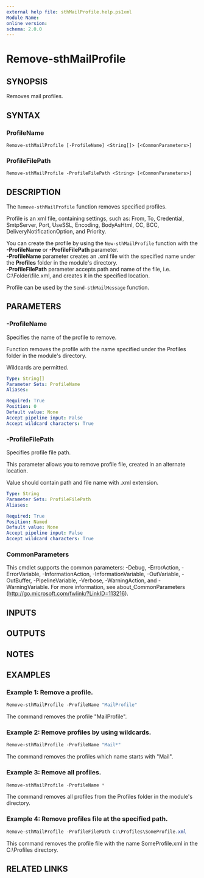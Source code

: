 ```yaml
---
external help file: sthMailProfile.help.ps1xml
Module Name:
online version:
schema: 2.0.0
---
```


# Remove-sthMailProfile

## SYNOPSIS
Removes mail profiles.

## SYNTAX

### ProfileName
```
Remove-sthMailProfile [-ProfileName] <String[]> [<CommonParameters>]
```

### ProfileFilePath
```
Remove-sthMailProfile -ProfileFilePath <String> [<CommonParameters>]
```

## DESCRIPTION
The `Remove-sthMailProfile` function removes specified profiles.

Profile is an xml file, containing settings, such as: From, To, Credential, SmtpServer, Port, UseSSL, Encoding, BodyAsHtml, CC, BCC, DeliveryNotificationOption, and Priority.

You can create the profile by using the `New-sthMailProfile` function with the **-ProfileName** or **-ProfileFilePath** parameter.\
**-ProfileName** parameter creates an .xml file with the specified name under the **Profiles** folder in the module's directory.\
**-ProfileFilePath** parameter accepts path and name of the file, i.e. C:\Folder\file.xml, and creates it in the specified location.

Profile can be used by the `Send-sthMailMessage` function.


## PARAMETERS

### -ProfileName
Specifies the name of the profile to remove.

Function removes the profile with the name specified under the Profiles folder in the module's directory.

Wildcards are permitted.

```yaml
Type: String[]
Parameter Sets: ProfileName
Aliases:

Required: True
Position: 0
Default value: None
Accept pipeline input: False
Accept wildcard characters: True
```

### -ProfileFilePath
Specifies profile file path.

This parameter allows you to remove profile file, created in an alternate location.

Value should contain path and file name with .xml extension.

```yaml
Type: String
Parameter Sets: ProfileFilePath
Aliases:

Required: True
Position: Named
Default value: None
Accept pipeline input: False
Accept wildcard characters: True
```

### CommonParameters
This cmdlet supports the common parameters: -Debug, -ErrorAction, -ErrorVariable, -InformationAction, -InformationVariable, -OutVariable, -OutBuffer, -PipelineVariable, -Verbose, -WarningAction, and -WarningVariable.
For more information, see about_CommonParameters (http://go.microsoft.com/fwlink/?LinkID=113216).

## INPUTS

## OUTPUTS

## NOTES


## EXAMPLES

### Example 1: Remove a profile.
```powershell
Remove-sthMailProfile -ProfileName "MailProfile"
```

The command removes the profile "MailProfile".

### Example 2: Remove profiles by using wildcards.
```powershell
Remove-sthMailProfile -ProfileName "Mail*"
```

The command removes the profiles which name starts with "Mail".

### Example 3: Remove all profiles.
```powershell
Remove-sthMailProfile -ProfileName *
```

The command removes all profiles from the Profiles folder in the module's directory.

### Example 4: Remove profiles file at the specified path.
```powershell
Remove-sthMailProfile -ProfileFilePath C:\Profiles\SomeProfile.xml
```

This command removes the profile file with the name SomeProfile.xml in the C:\Profiles directory.

## RELATED LINKS
